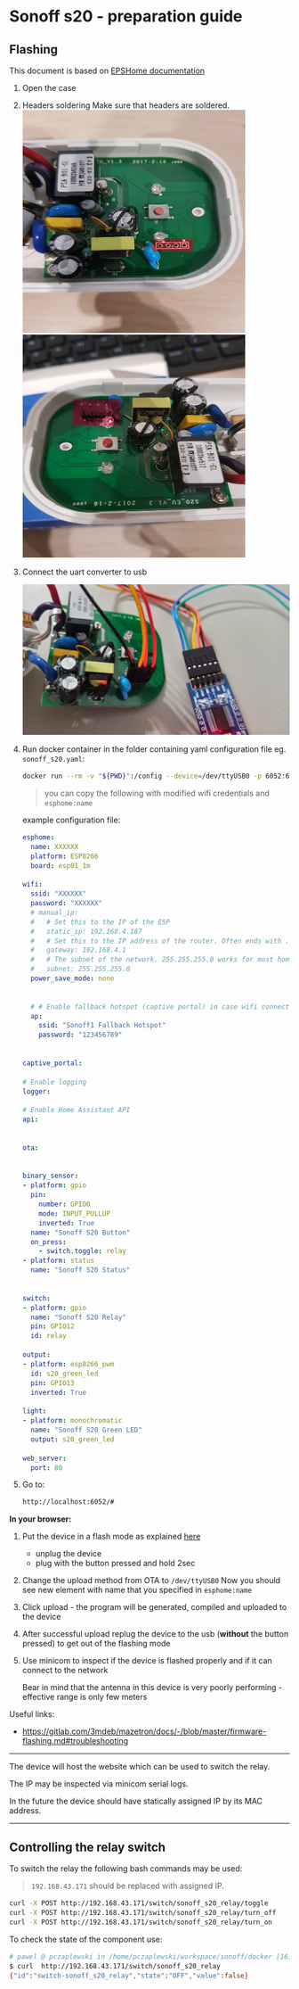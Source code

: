 # Sonoff s20 - preparation guide

## Flashing

This document is based on
[EPSHome documentation](https://esphome.io/devices/sonoff_s20.html)

1. Open the case

1. Headers soldering
    Make sure that headers are soldered.
    <img src="images/sonoff_without_header.jpg" width=400 height=400>
    <img src="images/sonoff_with_header.jpg" width=400 height=400>

1. Connect the uart converter to usb

    ![uart connection](images/sonoff-s20-uart.jpg)

1. Run docker container in the folder containing yaml
    configuration file  eg. `sonoff_s20.yaml`:

    ```sh
    docker run --rm -v "${PWD}":/config --device=/dev/ttyUSB0 -p 6052:6052 -it esphome/esphome
    ```

    > you can copy the following with modified wifi
    credentials and `esphome:name`

    example configuration file:

    ```yml
    esphome:
      name: XXXXXX
      platform: ESP8266
      board: esp01_1m

    wifi:
      ssid: "XXXXXX"
      password: "XXXXXX"
      # manual_ip:
      #   # Set this to the IP of the ESP
      #   static_ip: 192.168.4.187
      #   # Set this to the IP address of the router. Often ends with .1
      #   gateway: 192.168.4.1
      #   # The subnet of the network. 255.255.255.0 works for most home networks.
      #   subnet: 255.255.255.0
      power_save_mode: none


      # # Enable fallback hotspot (captive portal) in case wifi connection fails
      ap:
        ssid: "Sonoff1 Fallback Hotspot"
        password: "123456789"


    captive_portal:

    # Enable logging
    logger:

    # Enable Home Assistant API
    api:


    ota:


    binary_sensor:
    - platform: gpio
      pin:
        number: GPIO0
        mode: INPUT_PULLUP
        inverted: True
      name: "Sonoff S20 Button"
      on_press:
        - switch.toggle: relay
    - platform: status
      name: "Sonoff S20 Status"


    switch:
    - platform: gpio
      name: "Sonoff S20 Relay"
      pin: GPIO12
      id: relay

    output:
    - platform: esp8266_pwm
      id: s20_green_led
      pin: GPIO13
      inverted: True

    light:
    - platform: monochromatic
      name: "Sonoff S20 Green LED"
      output: s20_green_led

    web_server:
      port: 80
    ```

1. Go to:

    ```sh
    http://localhost:6052/#
    ```

**In your browser:**

1. Put the device in a flash mode as explained
    [here](https://esphome.io/devices/sonoff_s20.html#step-4-uploading-firmware)

    - unplug the device
    - plug with the button pressed and hold 2sec

1. Change the upload method from OTA to `/dev/ttyUSB0`
    Now you should see new element with name that you specified in
    `esphome:name`
1. Click upload - the program will be generated, compiled
    and uploaded to the device

1. After successful upload replug the device to the usb
    (**without** the button pressed)
    to get out of the flashing mode

1. Use minicom to inspect if the device is flashed properly and
    if it can connect to the network

    Bear in mind that the antenna in this device is very poorly
    performing - effective range is only few meters

Useful links:

- <https://gitlab.com/3mdeb/mazetron/docs/-/blob/master/firmware-flashing.md#troubleshooting>

---

The device will host the website which can be used to switch the relay.

The IP may be inspected via minicom serial logs.

In the future the device should have statically assigned IP by its
MAC address.

---

## Controlling the relay switch

To switch the relay the following bash commands may be used:

> `192.168.43.171` should be replaced with assigned IP.

```sh
curl -X POST http://192.168.43.171/switch/sonoff_s20_relay/toggle
curl -X POST http://192.168.43.171/switch/sonoff_s20_relay/turn_off
curl -X POST http://192.168.43.171/switch/sonoff_s20_relay/turn_on
```

To check the state of the component use:

```sh
# pawel @ pczaplewski in /home/pczaplewski/workspace/sonoff/docker [16:28:02] C:1
$ curl  http://192.168.43.171/switch/sonoff_s20_relay
{"id":"switch-sonoff_s20_relay","state":"OFF","value":false}
```
